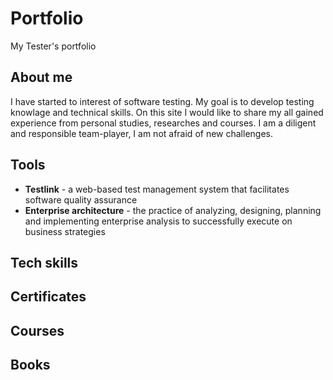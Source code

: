# Portfolio
My Tester's portfolio

## About me

I have started to interest of software testing. My goal is to develop testing knowlage and technical skills. On this site I would like to share my all gained experience from personal studies, researches and courses. I am a diligent and responsible team-player, I am not afraid of new challenges.

## Tools

* **Testlink** - a web-based test management system that facilitates software quality assurance
* **Enterprise architecture** - the practice of analyzing, designing, planning and implementing enterprise analysis to successfully execute on business strategies

## Tech skills

## Certificates

## Courses

## Books
